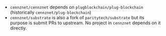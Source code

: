- `cennznet/cennznet` depends on `plugblockchain/plug-blockchain` (historically `cennznet/plug-blockchain`)
- `cennznet/substrate` is also a fork of `paritytech/substrate` but its purpose is submit PRs to upstream. No project in `cennznet` depends on it directly.
